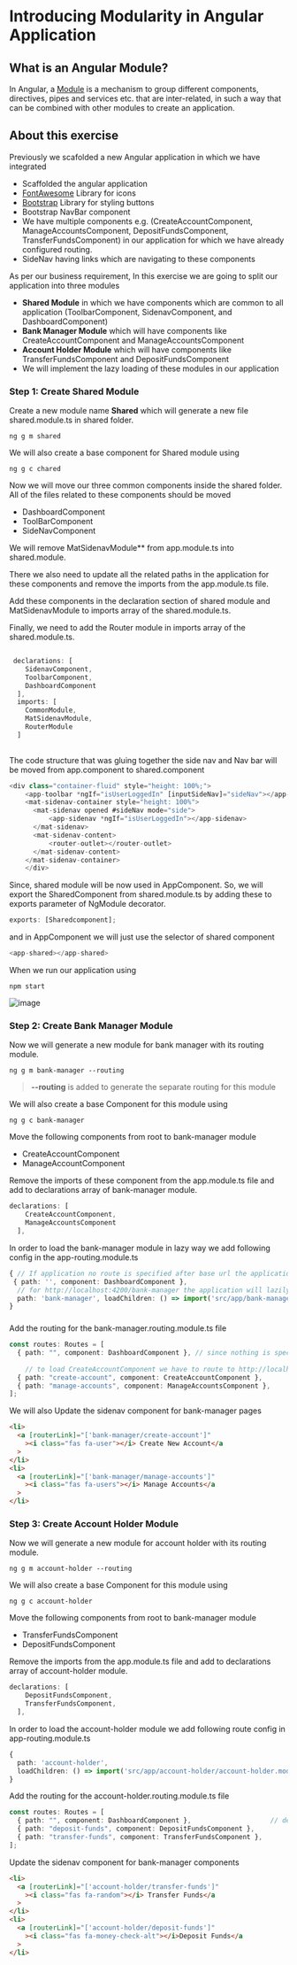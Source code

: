 # Introducing Modularity in Angular Application

## What is an Angular Module?

In Angular, a [Module](https://angular.io/guide/architecture-modules) is a mechanism to group different components, directives, pipes and services etc. that are inter-related, in such a way that can be combined with other modules to create an application.

## About this exercise

Previously we scafolded a new Angular application in which we have integrated

- Scaffolded the angular application
- [FontAwesome](https://fontawesome.com/) Library for icons
- [Bootstrap](https://getbootstrap.com/) Library for styling buttons
- Bootstrap NavBar component
- We have multiple components e.g. (CreateAccountComponent, ManageAccountsComponent, DepositFundsComponent, TransferFundsComponent) in our application for which we have already configured routing.
- SideNav having links which are navigating to these components

As per our business requirement, In this exercise we are going to split our application into three modules

- **Shared Module** in which we have components which are common to all application (ToolbarComponent, SidenavComponent, and DashboardComponent)
- **Bank Manager Module** which will have components like CreateAccountComponent and ManageAccountsComponent
- **Account Holder Module** which will have components like TransferFundsComponent and DepositFundsComponent
- We will implement the lazy loading of these modules in our application

### Step 1: Create Shared Module

Create a new module name **Shared** which will generate a new file shared.module.ts in shared folder.

```
ng g m shared
```

We will also create a base component for Shared module using 

```
ng g c chared
```

Now we will move our three common components inside the shared folder. All of the files related to these components should be moved 

- DashboardComponent
- ToolBarComponent
- SideNavComponent

We will remove MatSidenavModule** from app.module.ts into shared.module.

There we also need to update all the related paths in the application for these components and remove the imports from the app.module.ts file.

Add these components in the declaration section of shared module and MatSidenavModule to imports array of the shared.module.ts.

Finally, we need to add the Router module in imports array of the shared.module.ts.

```typescript

 declarations: [
    SidenavComponent,
    ToolbarComponent,
    DashboardComponent
  ],
  imports: [
    CommonModule,
    MatSidenavModule,
    RouterModule
  ]
  
```

The code structure that was gluing together the side nav and Nav bar will be moved from app.component to shared.component

```typescript
<div class="container-fluid" style="height: 100%;">
    <app-toolbar *ngIf="isUserLoggedIn" [inputSideNav]="sideNav"></app-toolbar>
    <mat-sidenav-container style="height: 100%">
      <mat-sidenav opened #sideNav mode="side">
          <app-sidenav *ngIf="isUserLoggedIn"></app-sidenav>
      </mat-sidenav>
      <mat-sidenav-content>
          <router-outlet></router-outlet>
      </mat-sidenav-content>
    </mat-sidenav-container>
    </div>
```



Since, shared module will be now used in AppComponent. So, we will export the SharedComponent from shared.module.ts by adding these to exports parameter of NgModule decorator.

```typescript
exports: [Sharedcomponent];
```

and in AppComponent we will just use the selector of shared component 

```typescript
<app-shared></app-shared>
```

When we run our application using

```
npm start
```

![image](https://user-images.githubusercontent.com/100778209/162630287-f3ed67ab-c9ab-4a4b-ade1-1fb44bb211da.png)

### Step 2: Create Bank Manager Module

Now we will generate a new module for bank manager with its routing module.

```
ng g m bank-manager --routing
```

> **--routing** is added to generate the separate routing for this module

We will also create a base Component for this module using 

```
ng g c bank-manager
```

Move the following components from root to bank-manager module

- CreateAccountComponent
- ManageAccountComponent

Remove the imports of these component from the app.module.ts file and add to declarations array of bank-manager module.

```typescript
declarations: [
    CreateAccountComponent,
    ManageAccountsComponent
  ],
```

In order to load the bank-manager module in lazy way we add following config in the app-routing.module.ts

```typescript
{ // If application no route is specified after base url the application will load DashboardComponent e.g http://localhost:4200
 { path: '', component: DashboardComponent },
  // for http://localhost:4200/bank-manager the application will lazily load bank-manager module and rest of the routing will be picked up from bank-manager module
  path: 'bank-manager', loadChildren: () => import('src/app/bank-manager/bank-manager.module').then((m) => m.BankManagerModule),
}
```

### 

Add the routing for the bank-manager.routing.module.ts file

```typescript
const routes: Routes = [
  { path: "", component: DashboardComponent }, // since nothing is specified as a default route of bank-manager module so a dashboard will be loaded as a result of http://localhost:4200/bank-manager
    
    // to load CreateAccountComponent we have to route to http://localhost:4200/bank-manager/create-account
  { path: "create-account", component: CreateAccountComponent },
  { path: "manage-accounts", component: ManageAccountsComponent },
];
```

We will also Update the sidenav component for bank-manager pages

```html
<li>
  <a [routerLink]="['bank-manager/create-account']"
    ><i class="fas fa-user"></i> Create New Account</a
  >
</li>
<li>
  <a [routerLink]="['bank-manager/manage-accounts']"
    ><i class="fas fa-users"></i> Manage Accounts</a
  >
</li>
```



### Step 3: Create Account Holder Module

Now we will generate a new module for account holder with its routing module.

```
ng g m account-holder --routing
```

We will also create a base Component for this module using 

```
ng g c account-holder
```

Move the following components from root to bank-manager module

- TransferFundsComponent 
- DepositFundsComponent

Remove the imports from the app.module.ts file and add to declarations array of account-holder module.

```typescript
declarations: [
    DepositFundsComponent,
    TransferFundsComponent,
  ],
```
In order to load the account-holder module we add following route config in app-routing.module.ts

```typescript
{
  path: 'account-holder',
  loadChildren: () => import('src/app/account-holder/account-holder.module').then((m) => m.AccountHolderModule),
}
```

Add the routing for the account-holder.routing.module.ts file

```typescript
const routes: Routes = [
  { path: "", component: DashboardComponent },                    // default route for the module
  { path: "deposit-funds", component: DepositFundsComponent },
  { path: "transfer-funds", component: TransferFundsComponent },
];
```

Update the sidenav component for bank-manager components

```html
<li>
  <a [routerLink]="['account-holder/transfer-funds']"
    ><i class="fas fa-random"></i> Transfer Funds</a
  >
</li>
<li>
  <a [routerLink]="['account-holder/deposit-funds']"
    ><i class="fas fa-money-check-alt"></i>Deposit Funds</a
  >
</li>
```

